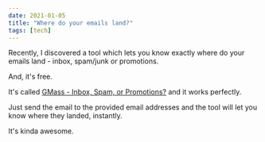```yaml
---
date: 2021-01-05
title: "Where do your emails land?"
tags: [tech]
---
```


Recently, I discovered a tool which lets you know exactly where do your emails land - inbox, spam/junk or promotions.

And, it's free.

It's called [GMass - Inbox, Spam, or Promotions?](https://www.gmass.co/inbox) and it works perfectly.

Just send the email to the provided email addresses and the tool will let you know where they landed, instantly.

It's kinda awesome.
